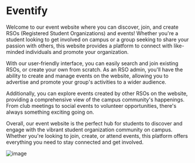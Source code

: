 # Eventify

Welcome to our event website where you can discover, join, and create RSOs (Registered Student Organizations) and events! Whether you're a student looking to get involved on campus or a group seeking to share your passion with others, this website provides a platform to connect with like-minded individuals and promote your organization.

With our user-friendly interface, you can easily search and join existing RSOs, or create your own from scratch. As an RSO admin, you'll have the ability to create and manage events on the website, allowing you to advertise and promote your group's activities to a wider audience.

Additionally, you can explore events created by other RSOs on the website, providing a comprehensive view of the campus community's happenings. From club meetings to social events to volunteer opportunities, there's always something exciting going on.

Overall, our event website is the perfect hub for students to discover and engage with the vibrant student organization community on campus. Whether you're looking to join, create, or attend events, this platform offers everything you need to stay connected and get involved.

![image](https://drive.google.com/file/d/1Kbe_vESmtx_9INXfo882ajOL1UFxJ56R/view?usp=share_link)
